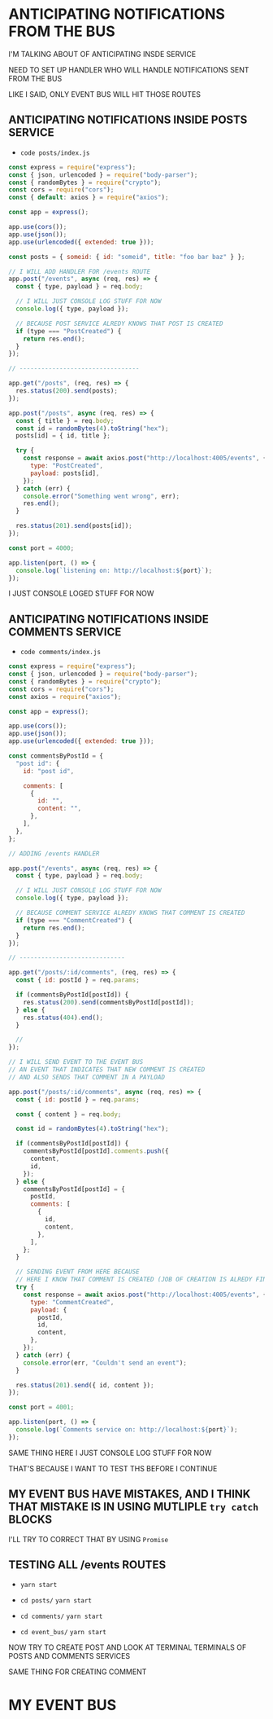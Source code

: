 # ANTICIPATING NOTIFICATIONS FROM THE BUS

I'M TALKING ABOUT OF ANTICIPATING INSDE SERVICE

NEED TO SET UP HANDLER WHO WILL HANDLE NOTIFICATIONS SENT FROM THE BUS

LIKE I SAID, ONLY EVENT BUS WILL HIT THOSE ROUTES

## ANTICIPATING NOTIFICATIONS INSIDE POSTS SERVICE

- `code posts/index.js`

```js
const express = require("express");
const { json, urlencoded } = require("body-parser");
const { randomBytes } = require("crypto");
const cors = require("cors");
const { default: axios } = require("axios");

const app = express();

app.use(cors());
app.use(json());
app.use(urlencoded({ extended: true }));

const posts = { someid: { id: "someid", title: "foo bar baz" } };

// I WILL ADD HANDLER FOR /events ROUTE
app.post("/events", async (req, res) => {
  const { type, payload } = req.body;

  // I WILL JUST CONSOLE LOG STUFF FOR NOW
  console.log({ type, payload });

  // BECAUSE POST SERVICE ALREDY KNOWS THAT POST IS CREATED
  if (type === "PostCreated") {
    return res.end();
  }
});

// ---------------------------------

app.get("/posts", (req, res) => {
  res.status(200).send(posts);
});

app.post("/posts", async (req, res) => {
  const { title } = req.body;
  const id = randomBytes(4).toString("hex");
  posts[id] = { id, title };

  try {
    const response = await axios.post("http://localhost:4005/events", {
      type: "PostCreated",
      payload: posts[id],
    });
  } catch (err) {
    console.error("Something went wrong", err);
    res.end();
  }

  res.status(201).send(posts[id]);
});

const port = 4000;

app.listen(port, () => {
  console.log(`listening on: http://localhost:${port}`);
});

```

I JUST CONSOLE LOGED STUFF FOR NOW

## ANTICIPATING NOTIFICATIONS INSIDE COMMENTS SERVICE

- `code comments/index.js`

```js
const express = require("express");
const { json, urlencoded } = require("body-parser");
const { randomBytes } = require("crypto");
const cors = require("cors");
const axios = require("axios");

const app = express();

app.use(cors());
app.use(json());
app.use(urlencoded({ extended: true }));

const commentsByPostId = {
  "post id": {
    id: "post id",

    comments: [
      {
        id: "",
        content: "",
      },
    ],
  },
};

// ADDING /events HANDLER

app.post("/events", async (req, res) => {
  const { type, payload } = req.body;

  // I WILL JUST CONSOLE LOG STUFF FOR NOW
  console.log({ type, payload });

  // BECAUSE COMMENT SERVICE ALREDY KNOWS THAT COMMENT IS CREATED
  if (type === "CommentCreated") {
    return res.end();
  }
});

// -----------------------------

app.get("/posts/:id/comments", (req, res) => {
  const { id: postId } = req.params;

  if (commentsByPostId[postId]) {
    res.status(200).send(commentsByPostId[postId]);
  } else {
    res.status(404).end();
  }

  //
});

// I WILL SEND EVENT TO THE EVENT BUS
// AN EVENT THAT INDICATES THAT NEW COMMENT IS CREATED
// AND ALSO SENDS THAT COMMENT IN A PAYLOAD

app.post("/posts/:id/comments", async (req, res) => {
  const { id: postId } = req.params;

  const { content } = req.body;

  const id = randomBytes(4).toString("hex");

  if (commentsByPostId[postId]) {
    commentsByPostId[postId].comments.push({
      content,
      id,
    });
  } else {
    commentsByPostId[postId] = {
      postId,
      comments: [
        {
          id,
          content,
        },
      ],
    };
  }

  // SENDING EVENT FROM HERE BECAUSE
  // HERE I KNOW THAT COMMENT IS CREATED (JOB OF CREATION IS ALREDY FINISHED HERE)
  try {
    const response = await axios.post("http://localhost:4005/events", {
      type: "CommentCreated",
      payload: {
        postId,
        id,
        content,
      },
    });
  } catch (err) {
    console.error(err, "Couldn't send an event");
  }

  res.status(201).send({ id, content });
});

const port = 4001;

app.listen(port, () => {
  console.log(`Comments service on: http://localhost:${port}`);
});

```

SAME THING HERE I JUST CONSOLE LOG STUFF FOR NOW

THAT'S BECAUSE I WANT TO TEST THS BEFORE I CONTINUE

## MY EVENT BUS HAVE MISTAKES, AND I THINK THAT MISTAKE IS IN USING MUTLIPLE `try catch` BLOCKS

I'LL TRY TO CORRECT THAT BY USING `Promise`

## TESTING ALL /events ROUTES

- `yarn start`

- `cd posts/` `yarn start`

- `cd comments/` `yarn start`

- `cd event_bus/` `yarn start`

NOW TRY TO CREATE POST AND LOOK AT TERMINAL TERMINALS OF POSTS AND COMMENTS SERVICES

SAME THING FOR CREATING COMMENT

# MY EVENT BUS
